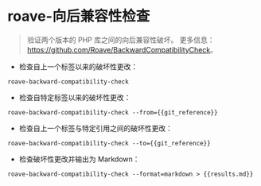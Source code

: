 # roave-向后兼容性检查

> 验证两个版本的 PHP 库之间的向后兼容性破坏。
> 更多信息：<https://github.com/Roave/BackwardCompatibilityCheck>。

- 检查自上一个标签以来的破坏性更改：

`roave-backward-compatibility-check`

- 检查自特定标签以来的破坏性更改：

`roave-backward-compatibility-check --from={{git_reference}}`

- 检查自上一个标签与特定引用之间的破坏性更改：

`roave-backward-compatibility-check --to={{git_reference}}`

- 检查破坏性更改并输出为 Markdown：

`roave-backward-compatibility-check --format=markdown > {{results.md}}`